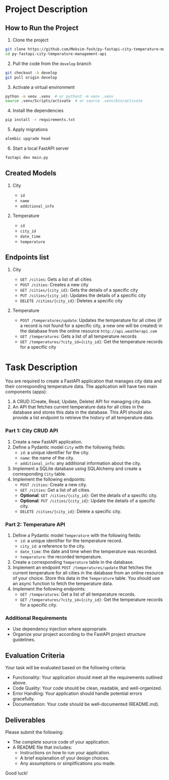 # Project Description

## How to Run the Project

1. Clone the project
``` bash
git clone https://github.com/Meksim-fesh/py-fastapi-city-temperature-management-api.git
cd py-fastapi-city-temperature-management-api
```

2. Pull the code from the `develop` branch
``` bash
git checkout -b develop
git pull origin develop
```

3. Activate a virtual environment
``` bash
python -m venv .venv  # or python3 -m venv .venv
source .venv/Scripts/activate  # or source .venv/bin/activate
```

4. Install the dependencies
``` bash
pip install -r requirements.txt
```

5. Apply migrations
``` bash
alembic upgrade head
```

6. Start a local FastAPI server
``` bash
fastapi dev main.py
```


## Created Models

1. City
    - `id`
    - `name`
    - `additional_info`

2. Temperature
    - `id`
    - `city_id` 
    - `date_time`
    - `temperature`


## Endpoints list

1. City
    - `GET /cities`: Gets a list of all cities
    - `POST /cities`: Creates a new city
    - `GET /cities/{city_id}`: Gets the details of a specific city
    - `PUT /cities/{city_id}`: Updates the details of a specific city
    - `DELETE /cities/{city_id}`: Deletes a specific city

2. Temperature
    - `POST /temperatures/update`: Updates the temperature for all cities (if a record is not found for a specific city, a new one will be created) in the database from the online resource `http://api.weatherapi.com`
    - `GET /temperatures`: Gets a list of all temperature records
    - `GET /temperatures/?city_id={city_id}`: Get the temperature records for a specific city



# Task Description

You are required to create a FastAPI application that manages city data and their corresponding temperature data. The application will have two main components (apps):

1. A CRUD (Create, Read, Update, Delete) API for managing city data.
2. An API that fetches current temperature data for all cities in the database and stores this data in the database. This API should also provide a list endpoint to retrieve the history of all temperature data.

### Part 1: City CRUD API

1. Create a new FastAPI application.
2. Define a Pydantic model `City` with the following fields:
    - `id`: a unique identifier for the city.
    - `name`: the name of the city.
    - `additional_info`: any additional information about the city.
3. Implement a SQLite database using SQLAlchemy and create a corresponding `City` table.
4. Implement the following endpoints:
    - `POST /cities`: Create a new city.
    - `GET /cities`: Get a list of all cities.
    - **Optional**: `GET /cities/{city_id}`: Get the details of a specific city.
    - **Optional**: `PUT /cities/{city_id}`: Update the details of a specific city.
    - `DELETE /cities/{city_id}`: Delete a specific city.

### Part 2: Temperature API

1. Define a Pydantic model `Temperature` with the following fields:
    - `id`: a unique identifier for the temperature record.
    - `city_id`: a reference to the city.
    - `date_time`: the date and time when the temperature was recorded.
    - `temperature`: the recorded temperature.
2. Create a corresponding `Temperature` table in the database.
3. Implement an endpoint `POST /temperatures/update` that fetches the current temperature for all cities in the database from an online resource of your choice. Store this data in the `Temperature` table. You should use an async function to fetch the temperature data.
4. Implement the following endpoints:
    - `GET /temperatures`: Get a list of all temperature records.
    - `GET /temperatures/?city_id={city_id}`: Get the temperature records for a specific city.

### Additional Requirements

- Use dependency injection where appropriate.
- Organize your project according to the FastAPI project structure guidelines.

## Evaluation Criteria

Your task will be evaluated based on the following criteria:

- Functionality: Your application should meet all the requirements outlined above.
- Code Quality: Your code should be clean, readable, and well-organized.
- Error Handling: Your application should handle potential errors gracefully.
- Documentation: Your code should be well-documented (README.md).

## Deliverables

Please submit the following:

- The complete source code of your application.
- A README file that includes:
    - Instructions on how to run your application.
    - A brief explanation of your design choices.
    - Any assumptions or simplifications you made.

Good luck!
